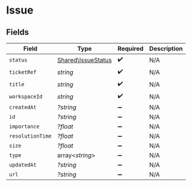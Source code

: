 # Issue


## Fields

| Field                                                    | Type                                                     | Required                                                 | Description                                              |
| -------------------------------------------------------- | -------------------------------------------------------- | -------------------------------------------------------- | -------------------------------------------------------- |
| `status`                                                 | [Shared\IssueStatus](../../Models/Shared/IssueStatus.md) | :heavy_check_mark:                                       | N/A                                                      |
| `ticketRef`                                              | *string*                                                 | :heavy_check_mark:                                       | N/A                                                      |
| `title`                                                  | *string*                                                 | :heavy_check_mark:                                       | N/A                                                      |
| `workspaceId`                                            | *string*                                                 | :heavy_check_mark:                                       | N/A                                                      |
| `createdAt`                                              | *?string*                                                | :heavy_minus_sign:                                       | N/A                                                      |
| `id`                                                     | *?string*                                                | :heavy_minus_sign:                                       | N/A                                                      |
| `importance`                                             | *?float*                                                 | :heavy_minus_sign:                                       | N/A                                                      |
| `resolutionTime`                                         | *?float*                                                 | :heavy_minus_sign:                                       | N/A                                                      |
| `size`                                                   | *?float*                                                 | :heavy_minus_sign:                                       | N/A                                                      |
| `type`                                                   | array<*string*>                                          | :heavy_minus_sign:                                       | N/A                                                      |
| `updatedAt`                                              | *?string*                                                | :heavy_minus_sign:                                       | N/A                                                      |
| `url`                                                    | *?string*                                                | :heavy_minus_sign:                                       | N/A                                                      |
